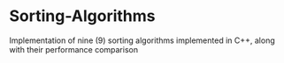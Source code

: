 # Sorting-Algorithms
Implementation of nine (9) sorting algorithms implemented in C++, along with their performance comparison

